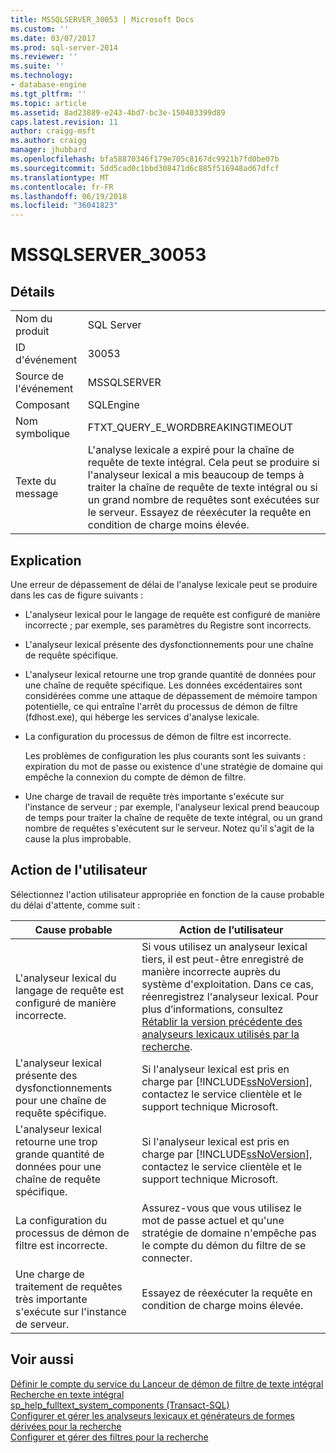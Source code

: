 ```yaml
---
title: MSSQLSERVER_30053 | Microsoft Docs
ms.custom: ''
ms.date: 03/07/2017
ms.prod: sql-server-2014
ms.reviewer: ''
ms.suite: ''
ms.technology:
- database-engine
ms.tgt_pltfrm: ''
ms.topic: article
ms.assetid: 8ad23889-e243-4bd7-bc3e-150403399d89
caps.latest.revision: 11
author: craigg-msft
ms.author: craigg
manager: jhubbard
ms.openlocfilehash: bfa58870346f179e705c8167dc9921b7fd0be07b
ms.sourcegitcommit: 5dd5cad0c1bbd308471d6c885f516948ad67dfcf
ms.translationtype: MT
ms.contentlocale: fr-FR
ms.lasthandoff: 06/19/2018
ms.locfileid: "36041823"
---
```

# <a name="mssqlserver30053"></a>MSSQLSERVER_30053
    
## <a name="details"></a>Détails  
  
|||  
|-|-|  
|Nom du produit|SQL Server|  
|ID d'événement|30053|  
|Source de l'événement|MSSQLSERVER|  
|Composant|SQLEngine|  
|Nom symbolique|FTXT_QUERY_E_WORDBREAKINGTIMEOUT|  
|Texte du message|L'analyse lexicale a expiré pour la chaîne de requête de texte intégral. Cela peut se produire si l'analyseur lexical a mis beaucoup de temps à traiter la chaîne de requête de texte intégral ou si un grand nombre de requêtes sont exécutées sur le serveur. Essayez de réexécuter la requête en condition de charge moins élevée.|  
  
## <a name="explanation"></a>Explication  
 Une erreur de dépassement de délai de l'analyse lexicale peut se produire dans les cas de figure suivants :  
  
-   L'analyseur lexical pour le langage de requête est configuré de manière incorrecte ; par exemple, ses paramètres du Registre sont incorrects.  
  
-   L'analyseur lexical présente des dysfonctionnements pour une chaîne de requête spécifique.  
  
-   L'analyseur lexical retourne une trop grande quantité de données pour une chaîne de requête spécifique. Les données excédentaires sont considérées comme une attaque de dépassement de mémoire tampon potentielle, ce qui entraîne l'arrêt du processus de démon de filtre (fdhost.exe), qui héberge les services d'analyse lexicale.  
  
-   La configuration du processus de démon de filtre est incorrecte.  
  
     Les problèmes de configuration les plus courants sont les suivants : expiration du mot de passe ou existence d'une stratégie de domaine qui empêche la connexion du compte de démon de filtre.  
  
-   Une charge de travail de requête très importante s'exécute sur l'instance de serveur ; par exemple, l'analyseur lexical prend beaucoup de temps pour traiter la chaîne de requête de texte intégral, ou un grand nombre de requêtes s'exécutent sur le serveur. Notez qu'il s'agit de la cause la plus improbable.  
  
## <a name="user-action"></a>Action de l'utilisateur  
 Sélectionnez l'action utilisateur appropriée en fonction de la cause probable du délai d'attente, comme suit :  
  
|Cause probable|Action de l’utilisateur|  
|--------------------|-----------------|  
|L'analyseur lexical du langage de requête est configuré de manière incorrecte.|Si vous utilisez un analyseur lexical tiers, il est peut-être enregistré de manière incorrecte auprès du système d'exploitation. Dans ce cas, réenregistrez l'analyseur lexical. Pour plus d’informations, consultez [Rétablir la version précédente des analyseurs lexicaux utilisés par la recherche](../search/revert-the-word-breakers-used-by-search-to-the-previous-version.md).|  
|L'analyseur lexical présente des dysfonctionnements pour une chaîne de requête spécifique.|Si l'analyseur lexical est pris en charge par [!INCLUDE[ssNoVersion](../../includes/ssnoversion-md.md)], contactez le service clientèle et le support technique Microsoft.|  
|L'analyseur lexical retourne une trop grande quantité de données pour une chaîne de requête spécifique.|Si l'analyseur lexical est pris en charge par [!INCLUDE[ssNoVersion](../../includes/ssnoversion-md.md)], contactez le service clientèle et le support technique Microsoft.|  
|La configuration du processus de démon de filtre est incorrecte.|Assurez-vous que vous utilisez le mot de passe actuel et qu'une stratégie de domaine n'empêche pas le compte du démon du filtre de se connecter.|  
|Une charge de traitement de requêtes très importante s'exécute sur l'instance de serveur.|Essayez de réexécuter la requête en condition de charge moins élevée.|  
  
## <a name="see-also"></a>Voir aussi  
 [Définir le compte du service du Lanceur de démon de filtre de texte intégral](../search/set-the-service-account-for-the-full-text-filter-daemon-launcher.md)   
 [Recherche en texte intégral](../search/full-text-search.md)   
 [sp_help_fulltext_system_components &#40;Transact-SQL&#41;](/sql/relational-databases/system-stored-procedures/sp-help-fulltext-system-components-transact-sql)   
 [Configurer et gérer les analyseurs lexicaux et générateurs de formes dérivées pour la recherche](../search/configure-and-manage-word-breakers-and-stemmers-for-search.md)   
 [Configurer et gérer des filtres pour la recherche](../search/configure-and-manage-filters-for-search.md)  
  
  
